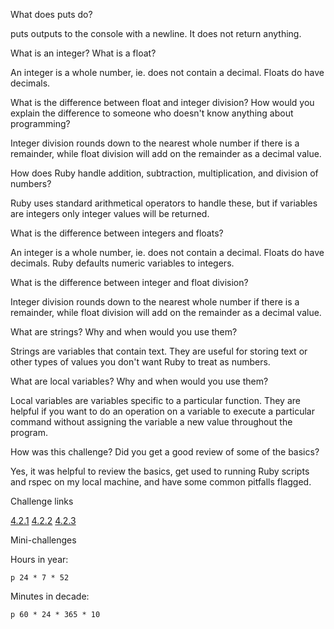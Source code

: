 What does puts do?

puts outputs to the console with a newline. It does not return anything.

What is an integer? What is a float?

An integer is a whole number, ie. does not contain a decimal. Floats do have decimals.

What is the difference between float and integer division? How would you explain the difference to someone who doesn't know anything about programming?

Integer division rounds down to the nearest whole number if there is a remainder, while float division will add on the remainder as a decimal value.

How does Ruby handle addition, subtraction, multiplication, and division of numbers?

Ruby uses standard arithmetical operators to handle these, but if variables are integers only integer values will be returned.

What is the difference between integers and floats?

An integer is a whole number, ie. does not contain a decimal. Floats do have decimals. Ruby defaults numeric variables to integers.

What is the difference between integer and float division?

Integer division rounds down to the nearest whole number if there is a remainder, while float division will add on the remainder as a decimal value.

What are strings? Why and when would you use them?

Strings are variables that contain text. They are useful for storing text or other types of values you don't want Ruby to treat as numbers.

What are local variables? Why and when would you use them?

Local variables are variables specific to a particular function. They are helpful if you want to do an operation on a variable to execute a particular command without assigning the variable a new value throughout the program.

How was this challenge? Did you get a good review of some of the basics?

Yes, it was helpful to review the basics, get used to running Ruby scripts and rspec on my local machine, and have some common pitfalls flagged.

Challenge links

[4.2.1](https://github.com/pthomas551/phase-0/blob/master/week-4/defining-variables.rb)
[4.2.2](https://github.com/pthomas551/phase-0/blob/master/week-4/simple-string.rb)
[4.2.3](https://github.com/pthomas551/phase-0/blob/master/week-4/basic-math.rb)

Mini-challenges

Hours in year:

```
p 24 * 7 * 52
```

Minutes in decade:

```
p 60 * 24 * 365 * 10
```
